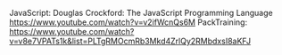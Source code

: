 JavaScript:
  Douglas Crockford: The JavaScript Programming Language https://www.youtube.com/watch?v=v2ifWcnQs6M
  PackTraining: https://www.youtube.com/watch?v=v8e7VPATs1k&list=PLTgRMOcmRb3Mkd4ZrlQy2RMbdxsI8aKFJ


